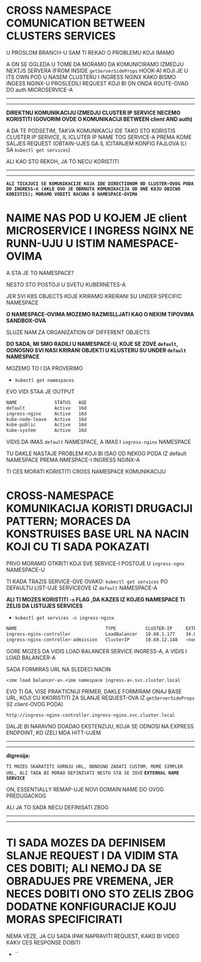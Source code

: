# CROSS NAMESPACE COMUNICATION BETWEEN CLUSTERS SERVICES

U PROSLOM BRANCH-U SAM TI REKAO O PROBLEMU KOJI IMAMO

A ON SE OGLEDA U TOME DA MORAMO DA KOMUNICIRAMO IZMEDJU NEXTJS SERVERA (FROM INSIDE `getServerSideProps` HOOK-A) KOJI JE U ITS OWN POD U NASEM CLUSTERU I INGRESS NGINX KAKO BISMO INGESS NGINX-U PROSLEDILI REQUEST KOJI BI ON ONDA ROUTE-OVAO DO auth MICROSERVICE-A

***
***

**DIREKTNU KOMUNIKACIJU IZMEDJU CLUSTER IP SERVICE NECEMO KORISTITI (GOVORIM OVDE O KOMUNIKACIJI BETWEEN client AND auth)**

A DA TE PODSETIM, TAKVA KOMUNIKACIJ IDE TAKO STO KORISTIS CLUSTER IP SERVICE, IL ICLUTER IP NAME TOG SERVICE-A PREMA KOME SALJES REQUEST (OBTAIN-UJES GA IL ICITANJEM KONFIG FAJLOVA ILI SA `kubectl get services`)

ALI KAO STO REKOH, JA TO NECU KORISTITI

***
***

**`ALI TICAJUCI SE KOMUNIKACIJE KOJA IDE DIRECTIONOM OD CLUSTER-OVOG PODA DO INGRESS-A (AKLE OVO JE OBRNUTA KOMUNIKACIJA OD ONE KOJU OBICNO KORISTIS); MORAMO VODITI RACUNA O NAMESPACE-OVIMA`**

# NAIME NAS POD U KOJEM JE client MICROSERVICE I INGRESS NGINX NE RUNN-UJU U ISTIM NAMESPACE-OVIMA

A STA JE TO NAMESPACE?

NESTO STO POSTOJI U SVETU KUBERNETES-A

JER SVI K8S OBJECTS KOJE KRIRAMO KREIRANI SU UNDER SPECIFIC NAMESPACE

**O NAMESPACE-OVIMA MOZEMO RAZMISLLJATI KAO O NEKIM TIPOVIMA SANDBOX-OVA**

SLUZE NAM ZA ORGANIZATION OF DIFFERENT OBJECTS

**DO SADA, MI SMO RADILI U NAMESPACE-U, KOJE SE ZOVE `default`, ODNOSNO SVI NASI KRIRANI OBJEKTI U KLUSTERU SU UNDER `default` NAMESPACE**

MOZEMO TO I DA PROVERIMO

- `kubectl get namespaces`

EVO VIDI STAA JE OUTPUT

```zsh
NAME              STATUS   AGE
default           Active   16d
ingress-nginx     Active   16d
kube-node-lease   Active   16d
kube-public       Active   16d
kube-system       Active   16d
```

VIDIS DA IMAS `default` NAMESPACE, A IMAS I `ingress-nginx` NAMESPACE

TU DAKLE NASTAJE PROBLEM KOJI BI ISAO OD NEKOG PODA IZ default NAMESPACE PREMA NMESPACE-I INGRESS NGINX-A

TI CES MORATI KORISTITI CROSS NAMESPACE KOMUNIKACIJU

# CROSS-NAMESPACE KOMUNIKACIJA KORISTI DRUGACIJI PATTERN; MORACES DA KONSTRUISES BASE URL NA NACIN KOJI CU TI SADA POKAZATI

PRVO MORAMO OTKRITI KOJI SVE SERVICE-I POSTOJE U `ingress-ngnx` NAMESPACE-U

TI KADA TRAZIS SERVICE-OVE OVAKO: `kubectl get services` PO DEFAULTU LIST-UJE SERVICEOVE IZ `default` NAMESPACE-A

**ALI TI MOZES KORISTITI `-n` FLAG ,DA KAZES IZ KOJEG NAMESPACE TI ZELIS DA LISTUJES SERVICES**

- `kubectl get services -n ingress-nginx`

```zsh
NAME                                 TYPE           CLUSTER-IP     EXTERNAL-IP    PORT(S)                      AGE
ingress-nginx-controller             LoadBalancer   10.68.1.177    34.89.40.241   80:30604/TCP,443:31539/TCP   16d
ingress-nginx-controller-admission   ClusterIP      10.68.12.148   <none>         443/TCP                      16d
```

GORE MOZES DA VIDIS LOAD BALANCER SERVICE INGRESS-A, A VIDIS I LOAD BALANCER-A

SADA FORMIRAS URL NA SLEDECI NACIN

`<ime load balancer-a>.<ime namespace ingress-a>.svc.cluster.local`

EVO TI GA, VISE PRAKTICNIJI PRIMER, DAKLE FORMIRAM ONAJ BASE URL, KOJI CU KKORISTITI ZA SLANJE REQUEST-OVA IZ `getServerSideProps` (IZ client-OVOG PODA)

`http://ingress-nginx-controller.ingress-nginx.svc.cluster.local`

DALJE BI NARAVNO DOADAO EKSTENZIJU, KOJA SE ODNOSI NA EXPRESS ENDPOINT, KO IZELI MDA HITT-UJEM

***
***

**digresija:**

`TI MOZES SKARATITI GORNJU URL, ODNOSNO ZADATI CUSTOM, MORE SIMPLER URL, ALI TADA BI MORAO DEFINISATI NESTO STA SE ZOVE` **`EXTERNAL NAME SERVICE`**

ON, ESSENTIALLY REMAP-UJE NOVI DOMAIN NAME DO OVOG PREDUGACKOG

ALI JA TO SADA NECU DEFINISATI ZBOG

***
***

# TI SADA MOZES DA DEFINISEM SLANJE REQUEST I DA VIDIM STA CES DOBITI; ALI NEMOJ DA SE OBRADUJES PRE VREMENA, JER NECES DOBITI ONO STO ZELIS ZBOG DODATNE KONFIGURACIJE KOJU MORAS SPECIFICIRATI

NEMA VEZE, JA CU SADA IPAK NAPRAVITI REQUEST, KAKO BI VIDEO KAKV CES RESPONSE DOBITI

- ``
